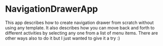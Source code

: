 # NavigationDrawerApp
This app describes how to create navigation drawer from scratch without using any template. 
It also describes how you can move back and forth to different activities by selecting any one from a list of menu items.
There are other ways also to do it but I just wanted to give it a try :)
